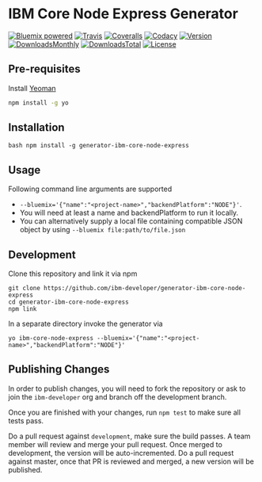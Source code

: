 # IBM Core Node Express Generator

[![Bluemix powered][img-bluemix-powered]][url-bluemix]
[![Travis][img-travis-master]][url-travis-master]
[![Coveralls][img-coveralls-master]][url-coveralls-master]
[![Codacy][img-codacy]][url-codacy]
[![Version][img-version]][url-npm]
[![DownloadsMonthly][img-npm-downloads-monthly]][url-npm]
[![DownloadsTotal][img-npm-downloads-total]][url-npm]
[![License][img-license]][url-npm]

[img-bluemix-powered]: https://img.shields.io/badge/bluemix-powered-blue.svg
[url-bluemix]: http://bluemix.net
[url-npm]: https://www.npmjs.com/package/generator-ibm-core-node-express
[img-license]: https://img.shields.io/npm/l/generator-ibm-core-node-express.svg
[img-version]: https://img.shields.io/npm/v/generator-ibm-core-node-express.svg
[img-npm-downloads-monthly]: https://img.shields.io/npm/dm/generator-ibm-core-node-express.svg
[img-npm-downloads-total]: https://img.shields.io/npm/dt/generator-ibm-core-node-express.svg

[img-travis-master]: https://travis-ci.org/ibm-developer/generator-ibm-core-node-express.svg?branch=development
[url-travis-master]: https://travis-ci.org/ibm-developer/generator-ibm-core-node-express/branches

[img-coveralls-master]: https://coveralls.io/repos/github/ibm-developer/generator-ibm-core-node-express/badge.svg
[url-coveralls-master]: https://coveralls.io/github/ibm-developer/generator-ibm-core-node-express

[img-codacy]: https://api.codacy.com/project/badge/Grade/a5893a4622094dc8920c8a372a8d3588?branch=development
[url-codacy]: https://www.codacy.com/app/ibm-developer/generator-ibm-core-node-express

## Pre-requisites

Install [Yeoman](http://yeoman.io)

```bash
npm install -g yo
```

## Installation

``bash
npm install -g generator-ibm-core-node-express
``

## Usage

Following command line arguments are supported
 
*  `--bluemix='{"name":"<project-name>","backendPlatform":"NODE"}'`. 
* You will need at least a name and backendPlatform to run it locally.
*  You can alternatively supply a local file containing compatible JSON object by using `--bluemix file:path/to/file.json`

## Development

Clone this repository and link it via npm

```
git clone https://github.com/ibm-developer/generator-ibm-core-node-express
cd generator-ibm-core-node-express
npm link
```

In a separate directory invoke the generator via

```
yo ibm-core-node-express --bluemix='{"name":"<project-name>","backendPlatform":"NODE"}'  
```

## Publishing Changes

In order to publish changes, you will need to fork the repository or ask to join the `ibm-developer` org and branch off the development branch.

Once you are finished with your changes, run `npm test` to make sure all tests pass.

Do a pull request against `development`, make sure the build passes. A team member will review and merge your pull request. 
Once merged to development, the version will be auto-incremented.
Do a pull request against master, once that PR is reviewed and merged, a new version will be published.
